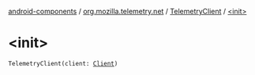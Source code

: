 [android-components](../../index.md) / [org.mozilla.telemetry.net](../index.md) / [TelemetryClient](index.md) / [&lt;init&gt;](./-init-.md)

# &lt;init&gt;

`TelemetryClient(client: `[`Client`](../../mozilla.components.concept.fetch/-client/index.md)`)`